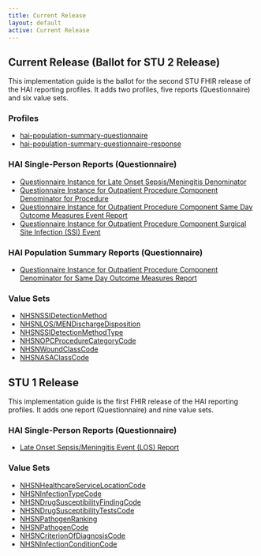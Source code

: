 ```yaml
---
title: Current Release
layout: default
active: Current Release
---
```



<div>
  <h2>Current Release (Ballot for STU 2 Release)</h2>
  <p>This implementation guide is the ballot for the second STU FHIR release of the HAI reporting profiles. It adds two profiles, five reports (Questionnaire) and six value sets.</p>
  
  <h3>Profiles</h3>
  <ul>
      <li><a href="StructureDefinition-hai-population-summary-questionnaire.html">hai-population-summary-questionnaire</a></li>
      <li><a href="StructureDefinition-hai-population-summary-questionnaire-response.html">hai-population-summary-questionnaire-response</a></li>
  </ul>
  
  <h3>HAI Single-Person Reports (Questionnaire)</h3>
  <ul>
    <li><a href="Questionnaire-hai-questionnaire-los-denom.html">Questionnaire Instance for Late Onset Sepsis/Meningitis Denominator</a></li>
    <li><a href="Questionnaire-hai-questionnaire-opc-proc-denom.html">Questionnaire Instance for Outpatient Procedure Component Denominator for Procedure</a></li>
    <li><a href="Questionnaire-hai-questionnaire-opc-sdom-event.html">Questionnaire Instance for Outpatient Procedure Component Same Day Outcome Measures Event Report</a></li>
    <li><a href="Questionnaire-hai-questionnaire-opc-ssi-event.html">Questionnaire Instance for Outpatient Procedure Component Surgical Site Infection (SSI) Event</a></li>
  </ul>
  
  <h3>HAI Population Summary Reports (Questionnaire)</h3>
  <ul>
    <li>
      <a href="Questionnaire-hai-questionnaire-opc-sdom-denom.html">Questionnaire Instance for Outpatient Procedure Component Denominator for Same Day Outcome Measures Report</a>
    </li>
  </ul>
  
  
  <h3>Value Sets</h3>
  <ul>
    <li>
      <a href="ValueSet-2.16.840.1.113883.10.20.5.9.29.html">NHSNSSIDetectionMethod</a>
    </li>
    <li>
      <a href="ValueSet-2.16.840.1.113883.10.20.5.9.30.html">NHSNLOS/MENDischargeDisposition</a>
    </li>
    <li>
      <a href="ValueSet-2.16.840.1.113883.10.20.5.9.31.html">NHSNSSIDetectionMethodType</a>
    </li>
    <li>
      <a href="ValueSet-2.16.840.1.113883.10.20.5.9.34.html">NHSNOPCProcedureCategoryCode</a>
    </li>
    <li>
      <a href="ValueSet-2.16.840.1.113883.13.9.html">NHSNWoundClassCode</a>
    </li>
    <li>
      <a href="ValueSet-2.16.840.1.113883.13.10.html">NHSNASAClassCode</a>
    </li>
  </ul>
</div>


<div>
  <h2>STU 1 Release</h2>
  <p>This implementation guide is the first FHIR release of the HAI reporting profiles. It adds one report (Questionnaire) and nine value sets.</p>
  
  <h3>HAI Single-Person Reports (Questionnaire)</h3>
  <ul>
    <li>
      <a href="Questionnaire-hai-questionnaire-los-event.html">Late Onset Sepsis/Meningitis Event (LOS) Report</a>
    </li>
  </ul>
  
  <h3>Value Sets</h3>
  <ul>
    <li>
      <a href="ValueSet-2.16.840.1.113883.13.19.html">NHSNHealthcareServiceLocationCode</a>
    </li>
    <li>
      <a href="ValueSet-2.16.840.1.113883.13.20.html">NHSNInfectionTypeCode</a>
    </li>
    <li>
      <a href="ValueSet-2.16.840.1.113883.13.13.html">NHSNDrugSusceptibilityFindingCode</a>
    </li>
    <li>
      <a href="ValueSet-2.16.840.1.113883.13.15.html">NHSNDrugSusceptibilityTestsCode</a>
    </li>
    <li>
      <a href="ValueSet-nhsn-pathogen-ranking.html">NHSNPathogenRanking</a>
    </li>
    <li>
      <a href="ValueSet-2.16.840.1.113883.13.16.html">NHSNPathogenCode</a>
    </li>
    <li>
      <a href="ValueSet-2.16.840.1.114222.4.11.3195.html">NHSNCriterionOfDiagnosisCode</a>
    </li>
    <li>
      <a href="ValueSet-2.16.840.1.114222.4.11.3196.html">NHSNInfectionConditionCode</a>
    </li>
  </ul>
</div>